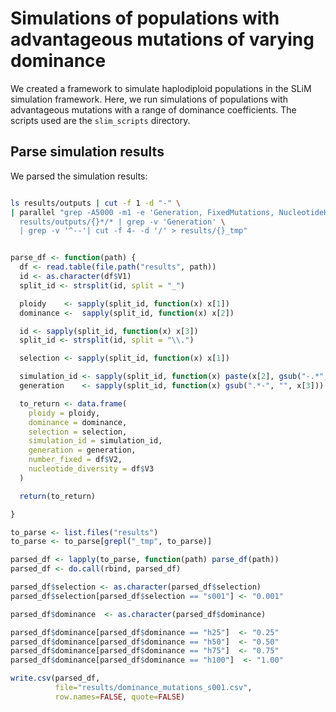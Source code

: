 # Simulations of populations with advantageous mutations of varying dominance

We created a framework to simulate haplodiploid populations in the SLiM simulation framework. Here, we run simulations of populations with advantageous mutations with a range of dominance coefficients. The scripts used are the `slim_scripts` directory.  

## Parse simulation results

We parsed the simulation results:

```sh

ls results/outputs | cut -f 1 -d "-" \
| parallel "grep -A5000 -m1 -e 'Generation, FixedMutations, NucleotideHeterozygosity' \
  results/outputs/{}*/* | grep -v 'Generation' \
  | grep -v '^--'| cut -f 4- -d '/' > results/{}_tmp"

```

```r

parse_df <- function(path) {
  df <- read.table(file.path("results", path))
  id <- as.character(df$V1)
  split_id <- strsplit(id, split = "_")

  ploidy    <- sapply(split_id, function(x) x[1])
  dominance <-  sapply(split_id, function(x) x[2])

  id <- sapply(split_id, function(x) x[3])
  split_id <- strsplit(id, split = "\\.")

  selection <- sapply(split_id, function(x) x[1])

  simulation_id <- sapply(split_id, function(x) paste(x[2], gsub("-.*", "", x[3]), sep = "_"))
  generation    <- sapply(split_id, function(x) gsub(".*-", "", x[3]))

  to_return <- data.frame(
    ploidy = ploidy,
    dominance = dominance,
    selection = selection,
    simulation_id = simulation_id,
    generation = generation,
    number_fixed = df$V2,
    nucleotide_diversity = df$V3
  )

  return(to_return)

}

to_parse <- list.files("results")
to_parse <- to_parse[grepl("_tmp", to_parse)]

parsed_df <- lapply(to_parse, function(path) parse_df(path))
parsed_df <- do.call(rbind, parsed_df)

parsed_df$selection <- as.character(parsed_df$selection)
parsed_df$selection[parsed_df$selection == "s001"] <- "0.001"

parsed_df$dominance  <- as.character(parsed_df$dominance)

parsed_df$dominance[parsed_df$dominance == "h25"]  <- "0.25"
parsed_df$dominance[parsed_df$dominance == "h50"]  <- "0.50"
parsed_df$dominance[parsed_df$dominance == "h75"]  <- "0.75"
parsed_df$dominance[parsed_df$dominance == "h100"]  <- "1.00"

write.csv(parsed_df,
          file="results/dominance_mutations_s001.csv",
          row.names=FALSE, quote=FALSE)

```
